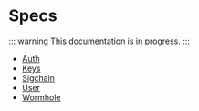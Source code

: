 # Specs

::: warning
This documentation is in progress.
:::

- [Auth](/docs/specs/auth.md)
- [Keys](/docs/specs/keys.md)
- [Sigchain](/docs/specs/sigchain.md)
- [User](/docs/specs/user.md)
- [Wormhole](/docs/specs/wormhole.md)
